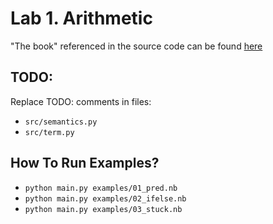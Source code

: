 # Lab 1. Arithmetic

"The book" referenced in the source code can be found [here](https://github.com/MPRI/M2-4-2/blob/master/Types%20and%20Programming%20Languages.pdf)

## TODO:

Replace TODO: comments in files:

- `src/semantics.py`
- `src/term.py` 

## How To Run Examples?

- `python main.py examples/01_pred.nb`
- `python main.py examples/02_ifelse.nb`
- `python main.py examples/03_stuck.nb`

